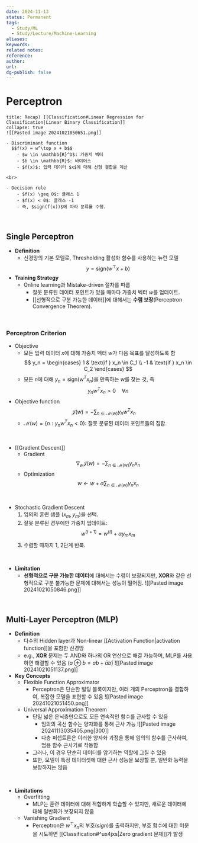 ```yaml
---
date: 2024-11-13
status: Permanent
tags:
  - Study/ML
  - Study/Lecture/Machine-Learning
aliases: 
keywords: 
related notes: 
reference: 
author: 
url: 
dg-publish: false
---
```

# Perceptron
```ad-tip
title: Recap) [[Classification#Linear Regression for Classification|Linear Binary Classification]]
collapse: true
![[Pasted image 20241021050651.png]]

- Discriminant function
  $$f(x) = w^\top x + b$$
	- $w \in \mathbb{R}^D$: 가중치 벡터
	- $b \in \mathbb{R}$: 바이어스
	- $f(x)$: 입력 데이터 $x$에 대해 선형 결합을 계산

<br>

- Decision rule
	- $f(x) \geq 0$: 클래스 1
	- $f(x) < 0$: 클래스 -1
	- 즉, $sign(f(x))$에 따라 분류를 수행.
```

<br>

## Single Perceptron
- **Definition**
	- 신경망의 기본 모델로, Thresholding 활성화 함수를 사용하는 뉴런 모델
		$$ y = \text{sign}(w^\top x + b) $$
- **Training Strategy**
	- Online learning과 Mistake-driven 절차를 따름
		- 잘못 분류된 데이터 포인트가 있을 때마다 가중치 벡터 $w$를 업데이트.
		- [[선형적으로 구분 가능한 데이터]]에 대해서는 **수렴 보장**(Perceptron Convergence Theorem).

<br>

### Perceptron Criterion
- Objective
	- 모든 입력 데이터 $x$에 대해 가중치 벡터 $w$가 다음 목표를 달성하도록 함
		$$ y_n = \begin{cases} 
		1 & \text{if } x_n \in C_1 \\ 
		-1 & \text{if } x_n \in C_2 
		\end{cases} $$
	- 모든 $n$에 대해 $y_n=\text{sign}(w^Tx_n)$을 만족하는 $w$를 찾는 것, 즉  
  $$y_nw^Tx_n>0\quad\forall n$$ 
- Objective function
  $$\mathcal{J}(w)=-\sum_{n\in\mathcal{M}(w)}y_nw^Tx_n$$
	- $\mathcal{M}(w)=\{n:y_nw^Tx_n<0\}$: 잘못 분류된 데이터 포인트들의 집합.

<br>

- [[Gradient Descent]]
	- Gradient
	  $$\nabla_w\mathcal{J}(w)=-\sum_{n\in\mathcal{M}(w)}y_nx_n$$
	- Optimization
	  $$w\leftarrow w+\alpha\sum_{n\in\mathcal{M}(w)}y_nx_n$$

<br>

- Stochastic Gradient Descent
	1. 임의의 훈련 샘플 $(x_m, y_m)$을 선택.
	2. 잘못 분류된 경우에만 가중치 업데이트: 
		$$w^{(t+1)} = w^{(t)} + \alpha y_m x_m$$
	1. 수렴할 때까지 1, 2단계 반복.

<br>

- **Limitation**
	- **선형적으로 구분 가능한 데이터**에 대해서는 수렴이 보장되지만, **XOR**와 같은 선형적으로 구분 불가능한 문제에 대해서는 성능이 떨어짐.
	  ![[Pasted image 20241021050846.png]]

<br>

## Multi-Layer Perceptron (MLP)
- **Definition**
	- 다수의 Hidden layer과 Non-linear [[Activation Function|activation function]]을 포함한 신경망
	- e.g., **XOR** 문제는 두 AND와 하나의 OR 연산으로 해결 가능하며, MLP를 사용하면 해결할 수 있음 ($a \oplus b = ab + āb̄$)
	  ![[Pasted image 20241021051137.png]]
- **Key Concepts**
	- Flexible Function Approximator
		- Perceptron은 단순한 빌딩 블록이지만, 여러 개의 Perceptron을 결합하여, 복잡한 모델을 표현할 수 있음
		  ![[Pasted image 20241021051450.png]]
	- Universal Approximation Theorem
	  - 단일 넓은 은닉층만으로도 모든 연속적인 함수를 근사할 수 있음
	    - 임의의 곡선 함수는 양자화를 통해 근사 가능
	      ![[Pasted image 20241113035405.png|300]]
	    - 다층 퍼셉트론은 이러한 양자화 과정을 통해 임의의 함수를 근사하여, 범용 함수 근사기로 작동함
	  - 그러나, 이 경우 단순히 데이터를 암기하는 역할에 그칠 수 있음
	  - 또한, 모델이 특정 데이터셋에 대한 근사 성능을 보장할 뿐, 일반화 능력을 보장하지는 않음

<br>

- **Limitations**
	- Overfitting
		- MLP는 훈련 데이터에 대해 적합하게 학습할 수 있지만, 새로운 데이터에 대해 일반화가 보장되지 않음
	- Vanishing Gradient
		- Perceptron은 $w^\top x_n$의 부호($sign$)를 출력하지만, 부호 함수에 대한 미분을 시도하면 [[Classification#^ux4jxs|Zero gradient 문제]]가 발생


